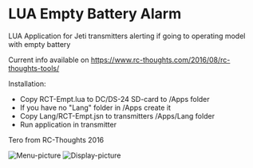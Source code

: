 # LUA Empty Battery Alarm
LUA Application for Jeti transmitters alerting if going to operating model with empty battery

Current info available on https://www.rc-thoughts.com/2016/08/rc-thoughts-tools/

Installation:
- Copy RCT-Empt.lua to DC/DS-24 SD-card to /Apps folder
- If you have no "Lang" folder in /Apps create it
- Copy Lang/RCT-Empt.jsn to transmitters /Apps/Lang folder
- Run application in transmitter

Tero from RC-Thoughts 2016

![Menu-picture](https://www.rc-thoughts.com/wp-content/uploads/2016/09/rct-empty_000.png) ![Display-picture](https://www.rc-thoughts.com/wp-content/uploads/2016/09/rct-empty_015.png)
